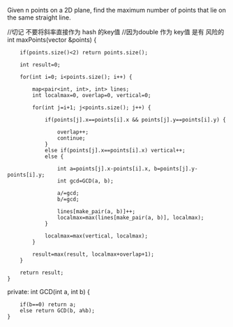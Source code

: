 Given n points on a 2D plane, find the maximum number of points that lie on the same straight line.



//切记 不要将斜率直接作为 hash 的key值
//因为double 作为 key值 是有 风险的
int maxPoints(vector<Point> &points) {

        if(points.size()<2) return points.size();

        int result=0;

        for(int i=0; i<points.size(); i++) {

            map<pair<int, int>, int> lines;
            int localmax=0, overlap=0, vertical=0;

            for(int j=i+1; j<points.size(); j++) {

                if(points[j].x==points[i].x && points[j].y==points[i].y) {

                    overlap++;
                    continue;
                }
                else if(points[j].x==points[i].x) vertical++;
                else {

                    int a=points[j].x-points[i].x, b=points[j].y-points[i].y;
                    int gcd=GCD(a, b);

                    a/=gcd;
                    b/=gcd;

                    lines[make_pair(a, b)]++;
                    localmax=max(lines[make_pair(a, b)], localmax);
                }

                localmax=max(vertical, localmax);
            }

            result=max(result, localmax+overlap+1);
        }

        return result;
    }

private:
    int GCD(int a, int b) {

        if(b==0) return a;
        else return GCD(b, a%b);
    }
